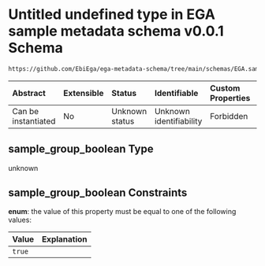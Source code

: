 # Untitled undefined type in EGA sample metadata schema v0.0.1 Schema

```txt
https://github.com/EbiEga/ega-metadata-schema/tree/main/schemas/EGA.sample.json#/properties/sample_grouping/oneOf/0/properties/sample_group_boolean
```



| Abstract            | Extensible | Status         | Identifiable            | Custom Properties | Additional Properties | Access Restrictions | Defined In                                                        |
| :------------------ | :--------- | :------------- | :---------------------- | :---------------- | :-------------------- | :------------------ | :---------------------------------------------------------------- |
| Can be instantiated | No         | Unknown status | Unknown identifiability | Forbidden         | Allowed               | none                | [EGA.sample.json*](../out/EGA.sample.json "open original schema") |

## sample_group_boolean Type

unknown

## sample_group_boolean Constraints

**enum**: the value of this property must be equal to one of the following values:

| Value  | Explanation |
| :----- | :---------- |
| `true` |             |

